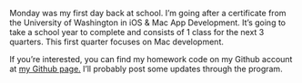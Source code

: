 Monday was my first day back at school. I’m going after a certificate from the University of Washington in iOS & Mac App Development. It’s going to take a school year to complete and consists of 1 class for the next 3 quarters. This first quarter focuses on Mac development.

If you’re interested, you can find my homework code on my Github account at [my Github page.](https://github.com/jsorge) I’ll probably post some updates through the program.
